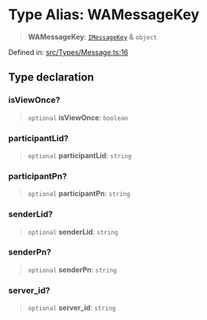 # Type Alias: WAMessageKey

> **WAMessageKey**: [`IMessageKey`](../namespaces/proto/interfaces/IMessageKey.md) & `object`

Defined in: [src/Types/Message.ts:16](https://github.com/Fokusdotid/bail/blob/a029a4f9908cd3806112e8438f5a31dda1376b84/src/Types/Message.ts#L16)

## Type declaration

### isViewOnce?

> `optional` **isViewOnce**: `boolean`

### participantLid?

> `optional` **participantLid**: `string`

### participantPn?

> `optional` **participantPn**: `string`

### senderLid?

> `optional` **senderLid**: `string`

### senderPn?

> `optional` **senderPn**: `string`

### server\_id?

> `optional` **server\_id**: `string`
